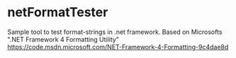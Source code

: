 # netFormatTester
Sample tool to test format-strings in .net framework.
Based on Microsofts ".NET Framework 4 Formatting Utility"
https://code.msdn.microsoft.com/NET-Framework-4-Formatting-9c4dae8d
